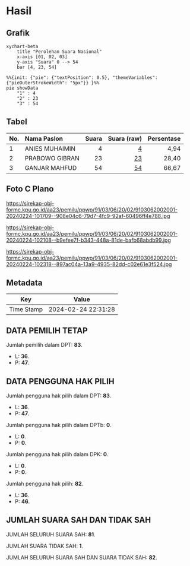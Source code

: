# Hasil

## Grafik

```mermaid
xychart-beta
    title "Perolehan Suara Nasional"
    x-axis [01, 02, 03]
    y-axis "Suara" 0 --> 54
    bar [4, 23, 54]
```

```mermaid
%%{init: {"pie": {"textPosition": 0.5}, "themeVariables": {"pieOuterStrokeWidth": "5px"}} }%%
pie showData
    "1" : 4
    "2" : 23
    "3" : 54
```

## Tabel

| No. | Nama Paslon    | Suara | Suara (raw) | Persentase |
|:--- |:-------------- | -----:| -----------:| ----------:|
| 1   | ANIES MUHAIMIN | 4     | [4][p-1]    | 4,94       |
| 2   | PRABOWO GIBRAN | 23    | [23][p-2]   | 28,40      |
| 3   | GANJAR MAHFUD  | 54    | [54][p-3]   | 66,67      |


[p-1]: https://github.com/gigit-pemilu/pemilu-2024/blob/main/pilpres/hitung-suara/sub/91-papua/sub/03-jayapura/sub/06-kemtuk-gresi/sub/2002-dementin/sub/001-tps/sub/paslon-1.txt
[p-2]: https://github.com/gigit-pemilu/pemilu-2024/blob/main/pilpres/hitung-suara/sub/91-papua/sub/03-jayapura/sub/06-kemtuk-gresi/sub/2002-dementin/sub/001-tps/sub/paslon-2.txt
[p-3]: https://github.com/gigit-pemilu/pemilu-2024/blob/main/pilpres/hitung-suara/sub/91-papua/sub/03-jayapura/sub/06-kemtuk-gresi/sub/2002-dementin/sub/001-tps/sub/paslon-3.txt

## Foto C Plano

https://sirekap-obj-formc.kpu.go.id/aa23/pemilu/ppwp/91/03/06/20/02/9103062002001-20240224-101709--908e04c6-79d7-4fc9-92af-60496ff4e788.jpg

https://sirekap-obj-formc.kpu.go.id/aa23/pemilu/ppwp/91/03/06/20/02/9103062002001-20240224-102108--b9efee7f-b343-448a-81de-bafb68abdb99.jpg

https://sirekap-obj-formc.kpu.go.id/aa23/pemilu/ppwp/91/03/06/20/02/9103062002001-20240224-102318--897ac04a-13a9-4935-82dd-c02e61e3f524.jpg


## Metadata

| Key        | Value               |
| ---------- | ------------------- |
| Time Stamp | 2024-02-24 22:31:28 |


## DATA PEMILIH TETAP

Jumlah pemilih dalam DPT: **83**.
 * L: **36**.
 * P: **47**.

## DATA PENGGUNA HAK PILIH

Jumlah pengguna hak pilih dalam DPT: **83**.
 * L: **36**.
 * P: **47**.

Jumlah pengguna hak pilih dalam DPTb: **0**.
 * L: **0**.
 * P: **0**.

Jumlah pengguna hak pilih dalam DPK: **0**.
 * L: **0**.
 * P: **0**.

Jumlah pengguna hak pilih: **82**.
 * L: **36**.
 * P: **46**.

## JUMLAH SUARA SAH DAN TIDAK SAH

JUMLAH SELURUH SUARA SAH: **81**.

JUMLAH SUARA TIDAK SAH: **1**.

JUMLAH SELURUH SUARA SAH DAN SUARA TIDAK SAH: **82**.


